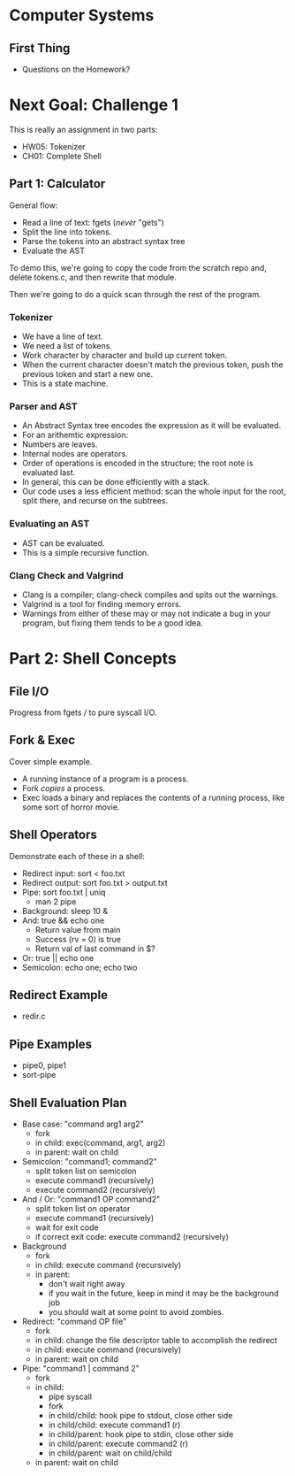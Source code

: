 # Computer Systems

## First Thing

 - Questions on the Homework?

# Next Goal: Challenge 1

This is really an assignment in two parts:

 - HW05: Tokenizer
 - CH01: Complete Shell

## Part 1: Calculator

General flow:

 - Read a line of text: fgets (*never* "gets")
 - Split the line into tokens.
- Parse the tokens into an abstract syntax tree
 - Evaluate the AST

To demo this, we're going to copy the code from the scratch repo
and, delete tokens.c, and then rewrite that module.

Then we're going to do a quick scan through the rest of the program.

### Tokenizer

 - We have a line of text.
 - We need a list of tokens.
 - Work character by character and build up current token.
 - When the current character doesn't match the previous token,
   push the previous token and start a new one.
 - This is a state machine.

### Parser and AST

 - An Abstract Syntax tree encodes the expression as it will be evaluated.
 - For an arithemtic expression:
 - Numbers are leaves.
 - Internal nodes are operators.
 - Order of operations is encoded in the structure; the root note is evaluated
   last.
 - In general, this can be done efficiently with a stack.
 - Our code uses a less efficient method: scan the whole input for the root,
   split there, and recurse on the subtrees.

### Evaluating an AST

 - AST can be evaluated.
 - This is a simple recursive function.

### Clang Check and Valgrind

 - Clang is a compiler; clang-check compiles and spits out the warnings.
 - Valgrind is a tool for finding memory errors.
 - Warnings from either of these may or may not indicate a bug in your
   program, but fixing them tends to be a good idea.

# Part 2: Shell Concepts

## File I/O

Progress from fgets /  to pure syscall I/O.

## Fork & Exec

Cover simple example.

 - A running instance of a program is a process.
 - Fork *copies* a process.
 - Exec loads a binary and replaces the contents of a 
   running process, like some sort of horror movie.

## Shell Operators

Demonstrate each of these in a shell:

 - Redirect input: sort < foo.txt
 - Redirect output: sort foo.txt > output.txt
 - Pipe: sort foo.txt | uniq
   - man 2 pipe
 - Background: sleep 10 &
 - And: true && echo one
   - Return value from main
   - Success (rv = 0) is true
   - Return val of last command in \$?
 - Or: true || echo one
 - Semicolon: echo one; echo two

## Redirect Example

 - redir.c

## Pipe Examples

 - pipe0, pipe1
 - sort-pipe

## Shell Evaluation Plan

 - Base case: "command arg1 arg2"
   - fork
   - in child: exec(command, arg1, arg2)
   - in parent: wait on child
 - Semicolon: "command1; command2"
   - split token list on semicolon
   - execute command1 (recursively)
   - execute command2 (recursively)
 - And / Or: "command1 OP command2"
   - split token list on operator
   - execute command1 (recursively)
   - wait for exit code
   - if correct exit code: execute command2 (recursively)
 - Background
   - fork
   - in child: execute command (recursively)
   - in parent:
     - don't wait right away
     - if you wait in the future, keep in mind it may be the
       background job
     - you should wait at some point to avoid zombies.
 - Redirect: "command OP file" 
   - fork
   - in child: change the file descriptor table to accomplish the redirect
   - in child: execute command (recursively)
   - in parent: wait on child
 - Pipe: "command1 | command 2"
   - fork
   - in child:
     - pipe syscall
     - fork
     - in child/child: hook pipe to stdout, close other side
     - in child/child: execute command1 (r)
     - in child/parent: hook pipe to stdin, close other side
     - in child/parent: execute command2 (r)
     - in child/parent: wait on child/child
   - in parent: wait on child


